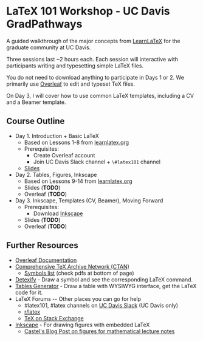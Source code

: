 # LaTeX 101 Workshop - UC Davis GradPathways

A guided walkthrough of the major concepts from [LearnLaTeX](https://www.learnlatex.org/en/) for the graduate community at UC Davis.

Three sessions last \~2 hours each. Each session will interactive with participants writing and typesetting simple LaTeX files.

You do not need to download anything to participate in Days 1 or 2. We primarily use [Overleaf](https://www.overleaf.com/) to edit and typeset TeX files. 

On Day 3, I will cover how to use common LaTeX templates, including a CV and a Beamer template.

## Course Outline

- Day 1. Introduction + Basic LaTeX
	- Based on Lessons 1-8 from [learnlatex.org](https://www.learnlatex.org/en/)
	- Prerequisites:
		- Create Overleaf account
		- Join UC Davis Slack channel + `\#latex101` channel
	- [Slides](https://github.com/mdelrosa/latex101/blob/master/day01/presentation.pdf)
- Day 2. Tables, Figures, Inkscape
	- Based on Lessons 9-14 from [learnlatex.org](https://www.learnlatex.org/en/)
	- Slides (**TODO**)
	- Overleaf (**TODO**)
- Day 3. Inkscape, Templates (CV, Beamer), Moving Forward
	- Prerequisites:
		- Download [Inkscape](https://inkscape.org/)
	- Slides (**TODO**)
	- Overleaf (**TODO**)

## Further Resources

- [Overleaf Documentation](https://www.overleaf.com/learn)
- [Comprehensive TeX Archive Network (CTAN)](https://www.ctan.org/)
	- [Symbols list](https://www.ctan.org/tex-archive/info/symbols/comprehensive/) (check pdfs at bottom of page)
- [Detexify](http://detexify.kirelabs.org/classify.html) - Draw a symbol and see the corresponding LaTeX command.
- [Tables Generator](https://www.tablesgenerator.com/) - Draw a table with WYSIWYG interface, get the LaTeX code for it.
- LaTeX Forums -- Other places you can go for help
	- \#latex101, \#latex channels on [UC Davis Slack](https://ucdavis.slack.com/) (UC Davis only)
	- [r/latex](https://www.reddit.com/r/LaTeX/)
	- [TeX on Stack Exchange](https://tex.stackexchange.com/)
- [Inkscape](https://inkscape.org/) - For drawing figures with embedded LaTeX
	- [Castel's Blog Post on figures for mathematical lecture notes](https://castel.dev/post/lecture-notes-2/)
